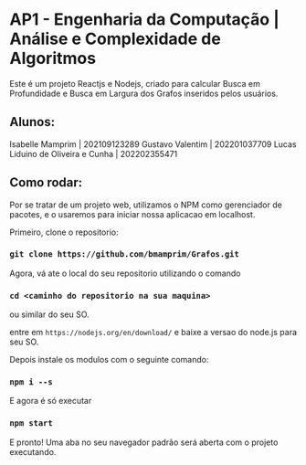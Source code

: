 # AP1 - Engenharia da Computação | Análise e Complexidade de Algoritmos

Este é um projeto Reactjs e Nodejs, criado para calcular Busca em Profundidade e Busca em Largura dos Grafos inseridos pelos usuários.

## Alunos:
Isabelle Mamprim | 202109123289
Gustavo Valentim | 202201037709
Lucas Liduino de Oliveira e Cunha | 202202355471

## Como rodar:

Por se tratar de um projeto web, utilizamos o NPM como gerenciador de pacotes, e o usaremos para iniciar nossa aplicacao em localhost.

Primeiro, clone o repositorio:

### `git clone https://github.com/bmamprim/Grafos.git`

Agora, vá ate o local do seu repositorio utilizando o comando 

### `cd <caminho do repositorio na sua maquina>`

ou similar do seu SO.

entre em `https://nodejs.org/en/download/` e baixe a versao do node.js para seu SO.

Depois instale os modulos com o seguinte comando:

### `npm i --s`

E agora é só executar

### `npm start`

E pronto! Uma aba no seu navegador padrão será aberta com o projeto executando.
